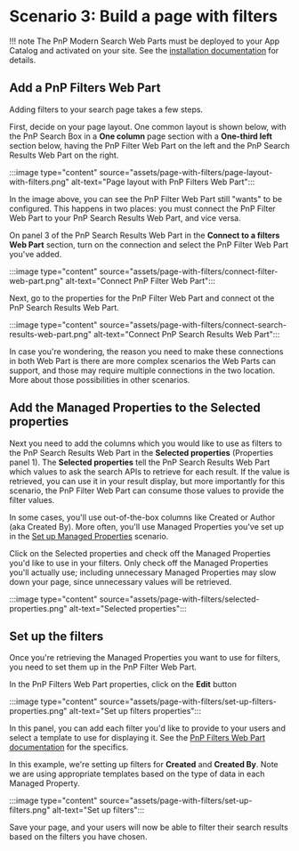 
# Scenario 3: Build a page with filters

!!! note
    The PnP Modern Search Web Parts must be deployed to your App Catalog and activated on your site. See the [installation documentation](../installation.md) for details.

## Add a PnP Filters Web Part

Adding filters to your search page takes a few steps.

First, decide on your page layout. One common layout is shown below, with the PnP Search Box in a **One column** page section with a **One-third left** section below, having the PnP Filter Web Part on the left and the PnP Search Results Web Part on the right.

:::image type="content" source="assets/page-with-filters/page-layout-with-filters.png" alt-text="Page layout with PnP Filters Web Part":::

In the image above, you can see the PnP Filter Web Part still "wants" to be configured. This happens in two places: you must connect the PnP Filter Web Part to your PnP Search Results Web Part, and vice versa.

On panel 3 of the PnP Search Results Web Part in the **Connect to a filters Web Part** section, turn on the connection and select the PnP Filter Web Part you've added.

:::image type="content" source="assets/page-with-filters/connect-filter-web-part.png" alt-text="Connect PnP Filter Web Part":::

Next, go to the properties for the PnP Filter Web Part and connect ot the PnP Search Results Web Part.

:::image type="content" source="assets/page-with-filters/connect-search-results-web-part.png" alt-text="Connect PnP Search Results Web Part":::

In case you're wondering, the reason you need to make these connections in both Web Part is there are more complex scenarios the Web Parts can support, and those may require multiple connections in the two location. More about those possibilities in other scenarios.

## Add the Managed Properties to the Selected properties

Next you need to add the columns which you would like to use as filters to the PnP Search Results Web Part in the **Selected properties** (Properties panel 1). The **Selected properties** tell the PnP Search Results Web Part which values to ask the search APIs to retrieve for each result. If the value is retrieved, you can use it in your result display, but more importantly for this scenario, the PnP Filter Web Part can consume those values to provide the filter values.

In some cases, you'll use out-of-the-box columns like Created or Author (aka Created By). More often, you'll use Managed Properties you've set up in the [Set up Managed Properties](set-up-managed-properties.md) scenario.

Click on the Selected properties and check off the Managed Properties you'd like to use in your filters. Only check off the Managed Properties you'll actually use; including unnecessary Managed Properties may slow down your page, since unnecessary values will be retrieved.

:::image type="content" source="assets/page-with-filters/selected-properties.png" alt-text="Selected properties":::

## Set up the filters

Once you're retrieving the Managed Properties you want to use for filters, you need to set them up in the PnP Filter Web Part.

In the PnP Filters Web Part properties, click on the **Edit** button

:::image type="content" source="assets/page-with-filters/set-up-filters-properties.png" alt-text="Set up filters properties":::

In this panel, you can add each filter you'd like to provide to your users and select a template to use for displaying it. See the [PnP Filters Web Part documentation](../usage/search-filters/index.md) for the specifics.

In this example, we're setting up filters for **Created** and **Created By**. Note we are using appropriate templates based on the type of data in each Managed Property.

:::image type="content" source="assets/page-with-filters/set-up-filters.png" alt-text="Set up filters":::

Save your page, and your users will now be able to filter their search results based on the filters you have chosen.
